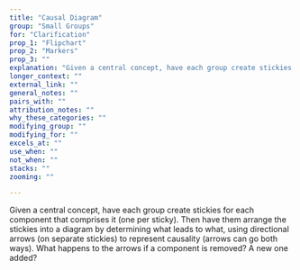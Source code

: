 ```yaml
---
title: "Causal Diagram"
group: "Small Groups"
for: "Clarification"
prop_1: "Flipchart"
prop_2: "Markers"
prop_3: ""
explanation: "Given a central concept, have each group create stickies for each component that comprises it (one per sticky). Then have them arrange the stickies into a diagram by determining what leads to what, using directional arrows (on separate stickies) to represent causality (arrows can go both ways). What happens to the arrows if a component is removed? A new one added?"
longer_context: ""
external_link: ""
general_notes: ""
pairs_with: ""
attribution_notes: ""
why_these_categories: ""
modifying_group: ""
modifying_for: ""
excels_at: ""
use_when: ""
not_when: ""
stacks: ""
zooming: ""

---
```


Given a central concept, have each group create stickies for each component that comprises it (one per sticky). Then have them arrange the stickies into a diagram by determining what leads to what, using directional arrows (on separate stickies) to represent causality (arrows can go both ways). What happens to the arrows if a component is removed? A new one added?
